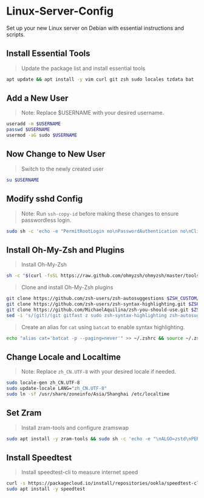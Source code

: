 # Linux-Server-Config

Set up your new Linux server on Debian with essential instructions and scripts.

## Install Essential Tools

> Update the package list and install essential tools


```bash
apt update && apt install -y vim curl git zsh sudo locales tzdata bat
```

## Add a New User

> Note: Replace $USERNAME with your desired username.

```bash
useradd -m $USERNAME
passwd $USERNAME
usermod -aG sudo $USERNAME
```

## Now Change to New User

> Switch to the newly created user

```bash
su $USERNAME
```

## Modify sshd Config

> Note: Run `ssh-copy-id` before making these changes to ensure passwordless login.

```bash
sudo sh -c 'echo -e "PermitRootLogin no\nPasswordAuthentication no\nClientAliveInterval 30" >> /etc/ssh/sshd_config.d/custom.conf' && sudo systemctl restart sshd
```

## Install Oh-My-Zsh and Plugins

> Install Oh-My-Zsh

```bash
sh -c "$(curl -fsSL https://raw.github.com/ohmyzsh/ohmyzsh/master/tools/install.sh)"
```

> Clone and install Oh-My-Zsh plugins

```zsh
git clone https://github.com/zsh-users/zsh-autosuggestions $ZSH_CUSTOM/plugins/zsh-autosuggestions
git clone https://github.com/zsh-users/zsh-syntax-highlighting.git $ZSH_CUSTOM/plugins/zsh-syntax-highlighting
git clone https://github.com/MichaelAquilina/zsh-you-should-use.git $ZSH_CUSTOM/plugins/zsh-you-should-use
sed -i 's/(git)/(git gitfast z sudo zsh-syntax-highlighting zsh-autosuggestions zsh-you-should-use docker)/g' ~/.zshrc && source ~/.zshrc
```

> Create an alias for `cat` using `batcat` to enable syntax highlighting.

```zsh
echo "alias cat='batcat -p --paging=never'" >> ~/.zshrc && source ~/.zshrc
```

## Change Locale and Localtime

> Note: Replace `zh_CN.UTF-8` with your desired locale if needed.

```bash
sudo locale-gen zh_CN.UTF-8
sudo update-locale LANG="zh_CN.UTF-8"
sudo ln -sf /usr/share/zoneinfo/Asia/Shanghai /etc/localtime
```

## Set Zram

> Install zram-tools and configure zramswap

```bash
sudo apt install -y zram-tools && sudo sh -c 'echo -e "\nALGO=zstd\nPERCENT=60" >> /etc/default/zramswap' && sudo systemctl reload zramswap.service
```

## Install Speedtest

> Install speedtest-cli to measure internet speed

```bash
curl -s https://packagecloud.io/install/repositories/ookla/speedtest-cli/script.deb.sh | sudo bash
sudo apt install -y speedtest
```
